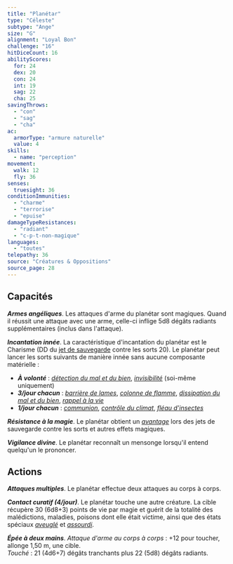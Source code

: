 ```yaml
---
title: "Planétar"
type: "Céleste"
subtype: "Ange"
size: "G"
alignment: "Loyal Bon"
challenge: "16"
hitDiceCount: 16
abilityScores:
  for: 24
  dex: 20
  con: 24
  int: 19
  sag: 22
  cha: 25
savingThrows:
  - "con"
  - "sag"
  - "cha"
ac:
  armorType: "armure naturelle"
  value: 4
skills:
  - name: "perception"
movement:
  walk: 12
  fly: 36
senses:
  truesight: 36
conditionImmunities:
  - "charme"
  - "terrorise"
  - "epuise"
damageTypeResistances:
  - "radiant"
  - "c-p-t-non-magique"
languages:
  - "toutes"
telepathy: 36
source: "Créatures & Oppositions"
source_page: 28
---
```

## Capacités
_**Armes angéliques**_. Les attaques d'arme du planétar sont magiques. Quand il réussit une attaque avec une arme, celle-ci inflige 5d8 dégâts radiants supplémentaires (inclus dans l'attaque).

_**Incantation innée**_. La caractéristique d'incantation du planétar est le Charisme (DD du [jet de sauvegarde](/utiliser-les-caracteristiques/#jets-de-sauvegarde) contre les sorts 20). Le planétar peut lancer les sorts suivants de manière innée sans aucune composante matérielle :  
* _**À volonté**_ : [_détection du mal et du bien_](/grimoire/detection-du-mal-et-du-bien/), [_invisibilité_](/grimoire/invisibilite/) (soi-même uniquement)
* _**3/jour chacun**_ : [_barrière de lames_](/grimoire/barriere-de-lames/), [_colonne de flamme_](/grimoire/colonne-de-flamme/), [_dissipation du mal et du bien_](/grimoire/dissipation-du-mal-et-du-bien/), [_rappel à la vie_](/grimoire/rappel-a-la-vie/)
* _**1/jour chacun**_ : [_communion_](/grimoire/communion/), [_contrôle du climat_](/grimoire/controle-du-climat/), [_fléau d'insectes_](/grimoire/fleau-d-insectes/)

_**Résistance à la magie**_. Le planétar obtient un [_avantage_](/utiliser-les-caracteristiques/#avantage-et-desavantage) lors des jets de sauvegarde contre les sorts et autres effets magiques.

_**Vigilance divine**_. Le planétar reconnaît un mensonge lorsqu'il entend quelqu'un le prononcer.

## Actions
_**Attaques multiples**_. Le planétar effectue deux attaques au corps à corps.

_**Contact curatif (4/jour)**_. Le planétar touche une autre créature. La cible récupère 30 (6d8+3) points de vie par magie et guérit de la totalité des malédictions, maladies, poisons dont elle était victime, ainsi que des états spéciaux [_aveuglé_](/gerer-la-sante-du-personnage/#aveugle) et [_assourdi_](/gerer-la-sante-du-personnage/#assourdi).

_**Épée à deux mains**_. _Attaque d'arme au corps à corps_ : +12 pour toucher, allonge 1,50 m, une cible.  
_Touché_ : 21 (4d6+7) dégâts tranchants plus 22 (5d8) dégâts radiants.

